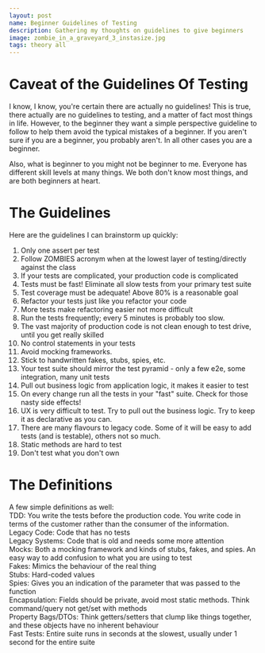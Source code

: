 ```yaml
---
layout: post
name: Beginner Guidelines of Testing
description: Gathering my thoughts on guidelines to give beginners
image: zombie_in_a_graveyard_3_instasize.jpg
tags: theory all
---
```


# Caveat of the Guidelines Of Testing

I know, I know, you're certain there are actually no guidelines! This is true, there actually are no guidelines to testing, and
a matter of fact most things in life. However, to the beginner they want a simple perspective guideline to follow to help them
avoid the typical mistakes of a beginner. If you aren't sure if you are a beginner, you probably aren't. In all other cases
you are a beginner.  

Also, what is beginner to you might not be beginner to me. Everyone has different skill levels at many things. We both
don't know most things, and are both beginners at heart.  

# The Guidelines

Here are the guidelines I can brainstorm up quickly:  
1. Only one assert per test  
2. Follow ZOMBIES acronym when at the lowest layer of testing/directly against the class  
3. If your tests are complicated, your production code is complicated  
4. Tests must be fast! Eliminate all slow tests from your primary test suite  
5. Test coverage must be adequate! Above 80% is a reasonable goal  
6. Refactor your tests just like you refactor your code  
7. More tests make refactoring easier not more difficult  
8. Run the tests frequently; every 5 minutes is probably too slow.  
9. The vast majority of production code is not clean enough to test drive, until you get really skilled  
10. No control statements in your tests  
11. Avoid mocking frameworks. 
12. Stick to handwritten fakes, stubs, spies, etc.  
13. Your test suite should mirror the test pyramid - only a few e2e, some integration, many unit tests  
14. Pull out business logic from application logic, it makes it easier to test  
15. On every change run all the tests in your "fast" suite. Check for those nasty side effects!  
16. UX is very difficult to test. Try to pull out the business logic. Try to keep it as declarative as you can. 
17. There are many flavours to legacy code. Some of it will be easy to add tests (and is testable), others not so much.  
18. Static methods are hard to test  
19. Don't test what you don't own

# The Definitions 

A few simple definitions as well:  
TDD: You write the tests before the production code. You write code in terms of the customer rather than the consumer of the information.  
Legacy Code: Code that has no tests  
Legacy Systems: Code that is old and needs some more attention  
Mocks: Both a mocking framework and kinds of stubs, fakes, and spies. An easy way to add confusion to what you are using to test  
Fakes: Mimics the behaviour of the real thing  
Stubs: Hard-coded values  
Spies: Gives you an indication of the parameter that was passed to the function  
Encapsulation: Fields should be private, avoid most static methods. Think command/query not get/set with methods  
Property Bags/DTOs: Think getters/setters that clump like things together, and these objects have no inherent behaviour  
Fast Tests: Entire suite runs in seconds at the slowest, usually under 1 second for the entire suite

